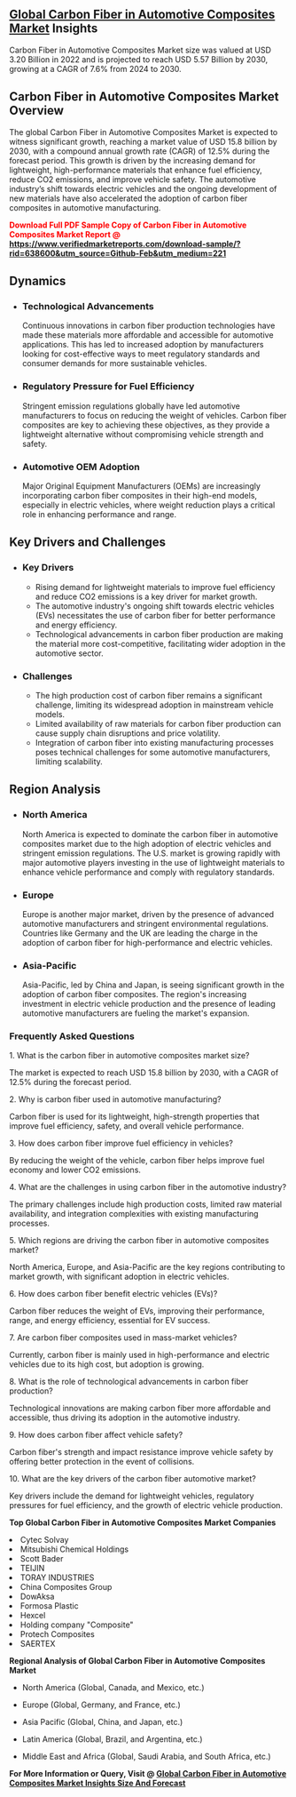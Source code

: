 <h2><a href="https://www.verifiedmarketreports.com/download-sample/?rid=638600&amp;utm_source=Github&amp;utm_medium=221" target="_blank">Global Carbon Fiber in Automotive Composites Market</a> Insights</h2><p>Carbon Fiber in Automotive Composites Market size was valued at USD 3.20 Billion in 2022 and is projected to reach USD 5.57 Billion by 2030, growing at a CAGR of 7.6% from 2024 to 2030.</p><p> <h2>Carbon Fiber in Automotive Composites Market Overview</h2> <p>The global Carbon Fiber in Automotive Composites Market is expected to witness significant growth, reaching a market value of USD 15.8 billion by 2030, with a compound annual growth rate (CAGR) of 12.5% during the forecast period. This growth is driven by the increasing demand for lightweight, high-performance materials that enhance fuel efficiency, reduce CO2 emissions, and improve vehicle safety. The automotive industry’s shift towards electric vehicles and the ongoing development of new materials have also accelerated the adoption of carbon fiber composites in automotive manufacturing.</p> <p><strong><p><span class=""><span style="color: #ff0000;"><strong>Download Full PDF Sample Copy of Carbon Fiber in Automotive Composites Market Report</strong> @ </span><a href="https://www.verifiedmarketreports.com/download-sample/?rid=638600&amp;utm_source=Github-Feb&amp;utm_medium=221" target="_blank">https://www.verifiedmarketreports.com/download-sample/?rid=638600&amp;utm_source=Github-Feb&amp;utm_medium=221</a></span></p></strong></p> <h2>Dynamics</h2> <ul> <li><h3>Technological Advancements</h3> Continuous innovations in carbon fiber production technologies have made these materials more affordable and accessible for automotive applications. This has led to increased adoption by manufacturers looking for cost-effective ways to meet regulatory standards and consumer demands for more sustainable vehicles. </li> <li><h3>Regulatory Pressure for Fuel Efficiency</h3> Stringent emission regulations globally have led automotive manufacturers to focus on reducing the weight of vehicles. Carbon fiber composites are key to achieving these objectives, as they provide a lightweight alternative without compromising vehicle strength and safety. </li> <li><h3>Automotive OEM Adoption</h3> Major Original Equipment Manufacturers (OEMs) are increasingly incorporating carbon fiber composites in their high-end models, especially in electric vehicles, where weight reduction plays a critical role in enhancing performance and range. </li> </ul> <h2>Key Drivers and Challenges</h2> <ul> <li><h3>Key Drivers</h3> <ul> <li>Rising demand for lightweight materials to improve fuel efficiency and reduce CO2 emissions is a key driver for market growth.</li> <li>The automotive industry's ongoing shift towards electric vehicles (EVs) necessitates the use of carbon fiber for better performance and energy efficiency.</li> <li>Technological advancements in carbon fiber production are making the material more cost-competitive, facilitating wider adoption in the automotive sector.</li> </ul> </li> <li><h3>Challenges</h3> <ul> <li>The high production cost of carbon fiber remains a significant challenge, limiting its widespread adoption in mainstream vehicle models.</li> <li>Limited availability of raw materials for carbon fiber production can cause supply chain disruptions and price volatility.</li> <li>Integration of carbon fiber into existing manufacturing processes poses technical challenges for some automotive manufacturers, limiting scalability.</li> </ul> </li> </ul> <h2>Region Analysis</h2> <ul> <li><h3>North America</h3> North America is expected to dominate the carbon fiber in automotive composites market due to the high adoption of electric vehicles and stringent emission regulations. The U.S. market is growing rapidly with major automotive players investing in the use of lightweight materials to enhance vehicle performance and comply with regulatory standards. </li> <li><h3>Europe</h3> Europe is another major market, driven by the presence of advanced automotive manufacturers and stringent environmental regulations. Countries like Germany and the UK are leading the charge in the adoption of carbon fiber for high-performance and electric vehicles. </li> <li><h3>Asia-Pacific</h3> Asia-Pacific, led by China and Japan, is seeing significant growth in the adoption of carbon fiber composites. The region's increasing investment in electric vehicle production and the presence of leading automotive manufacturers are fueling the market's expansion. </li> </ul> <h3>Frequently Asked Questions</h3> <p>1. What is the carbon fiber in automotive composites market size?</p> <p>The market is expected to reach USD 15.8 billion by 2030, with a CAGR of 12.5% during the forecast period.</p> <p>2. Why is carbon fiber used in automotive manufacturing?</p> <p>Carbon fiber is used for its lightweight, high-strength properties that improve fuel efficiency, safety, and overall vehicle performance.</p> <p>3. How does carbon fiber improve fuel efficiency in vehicles?</p> <p>By reducing the weight of the vehicle, carbon fiber helps improve fuel economy and lower CO2 emissions.</p> <p>4. What are the challenges in using carbon fiber in the automotive industry?</p> <p>The primary challenges include high production costs, limited raw material availability, and integration complexities with existing manufacturing processes.</p> <p>5. Which regions are driving the carbon fiber in automotive composites market?</p> <p>North America, Europe, and Asia-Pacific are the key regions contributing to market growth, with significant adoption in electric vehicles.</p> <p>6. How does carbon fiber benefit electric vehicles (EVs)?</p> <p>Carbon fiber reduces the weight of EVs, improving their performance, range, and energy efficiency, essential for EV success.</p> <p>7. Are carbon fiber composites used in mass-market vehicles?</p> <p>Currently, carbon fiber is mainly used in high-performance and electric vehicles due to its high cost, but adoption is growing.</p> <p>8. What is the role of technological advancements in carbon fiber production?</p> <p>Technological innovations are making carbon fiber more affordable and accessible, thus driving its adoption in the automotive industry.</p> <p>9. How does carbon fiber affect vehicle safety?</p> <p>Carbon fiber's strength and impact resistance improve vehicle safety by offering better protection in the event of collisions.</p> <p>10. What are the key drivers of the carbon fiber automotive market?</p> <p>Key drivers include the demand for lightweight vehicles, regulatory pressures for fuel efficiency, and the growth of electric vehicle production.</p> </p><p><strong>Top Global Carbon Fiber in Automotive Composites Market Companies</strong></p><div data-test-id=""><p><li>Cytec Solvay</li><li> Mitsubishi Chemical Holdings</li><li> Scott Bader</li><li> TEIJIN</li><li> TORAY INDUSTRIES</li><li> China Composites Group</li><li> DowAksa</li><li> Formosa Plastic</li><li> Hexcel</li><li> Holding company "Composite"</li><li> Protech Composites</li><li> SAERTEX</li></p><div><strong>Regional Analysis of&nbsp;Global Carbon Fiber in Automotive Composites Market</strong></div><ul><li dir="ltr"><p dir="ltr">North America&nbsp;(Global, Canada, and Mexico, etc.)</p></li><li dir="ltr"><p dir="ltr">Europe (Global, Germany, and France, etc.)</p></li><li dir="ltr"><p dir="ltr">Asia Pacific&nbsp;(Global, China, and Japan, etc.)</p></li><li dir="ltr"><p dir="ltr">Latin America&nbsp;(Global, Brazil, and Argentina, etc.)</p></li><li dir="ltr">Middle East and Africa&nbsp;(Global, Saudi Arabia, and South Africa, etc.)</li></ul><p><strong>For More Information or Query, Visit @&nbsp;</strong><strong><a href="https://www.verifiedmarketreports.com/product/carbon-fiber-in-automotive-composites-market/?utm_source=Github&amp;utm_medium=221" target="_blank">Global Carbon Fiber in Automotive Composites Market Insights Size And Forecast</a></strong></p></div>
